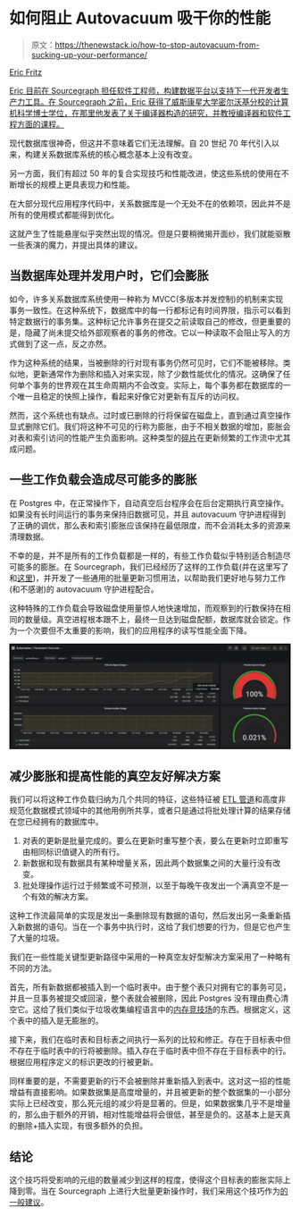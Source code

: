 # 如何阻止 Autovacuum 吸干你的性能

> 原文：<https://thenewstack.io/how-to-stop-autovacuum-from-sucking-up-your-performance/>

[](https://www.linkedin.com/in/eric-fritz-414a9411/)

[Eric Fritz](https://www.linkedin.com/in/eric-fritz-414a9411/)

[Eric 目前在 Sourcegraph 担任软件工程师，构建数据平台以支持下一代开发者生产力工具。在 Sourcegraph 之前，Eric 获得了威斯康星大学密尔沃基分校的计算机科学博士学位，在那里他发表了关于编译器构造的研究，并教授编译器和软件工程方面的课程。](https://www.linkedin.com/in/eric-fritz-414a9411/)

[](https://www.linkedin.com/in/eric-fritz-414a9411/)[](https://www.linkedin.com/in/eric-fritz-414a9411/)

现代数据库很神奇，但这并不意味着它们无法理解。自 20 世纪 70 年代引入以来，构建关系数据库系统的核心概念基本上没有改变。

另一方面，我们有超过 50 年的复合实现技巧和性能改进，使这些系统的使用在不断增长的规模上更具表现力和性能。

在大部分现代应用程序代码中，关系数据库是一个无处不在的依赖项，因此并不是所有的使用模式都能得到优化。

这就产生了性能悬崖似乎突然出现的情况。但是只要稍微揭开面纱，我们就能驱散一些表演的魔力，并提出具体的建议。

## 当数据库处理并发用户时，它们会膨胀

如今，许多关系数据库系统使用一种称为 MVCC(多版本并发控制)的机制来实现事务一致性。在这种系统下，数据库中的每一行都标记有时间界限，指示可以看到特定数据行的事务集。这种标记允许事务在提交之前读取自己的修改，但更重要的是，隐藏了尚未提交给外部观察者的事务的修改。它以一种读取不会阻止写入的方式做到了这一点，反之亦然。

作为这种系统的结果，当被删除的行对现有事务仍然可见时，它们不能被移除。类似地，更新通常作为删除和插入对来实现，除了少数性能优化的情况。这确保了任何单个事务的世界观在其生命周期内不会改变。实际上，每个事务都在数据库的一个唯一且稳定的快照上操作，看起来好像它对更新有互斥的访问权。

然而，这个系统也有缺点。过时或已删除的行将保留在磁盘上，直到通过真空操作显式删除它们。我们将这种不可见的行称为膨胀，由于不相关数据的增加，膨胀会对表和索引访问的性能产生负面影响。这种类型的[碎片](https://en.wikipedia.org/wiki/Fragmentation_(computing))在更新频繁的工作流中尤其成问题。

## 一些工作负载会造成尽可能多的膨胀

在 Postgres 中，在正常操作下，自动真空后台程序会在后台定期执行真空操作。如果没有长时间运行的事务来保持旧数据可见，并且 autovacuum 守护进程得到了正确的调优，那么表和索引膨胀应该保持在最低限度，而不会消耗太多的资源来清理数据。

不幸的是，并不是所有的工作负载都是一样的，有些工作负载似乎特别适合制造尽可能多的膨胀。在 Sourcegraph，我们已经经历了这样的工作负载(并在这里写了和[这里](https://about.sourcegraph.com/blog/optimizing-a-code-intel-commit-graph-part-2/))，并开发了一些通用的批量更新习惯用法，以帮助我们更好地与努力工作(和不感谢)的 autovacuum 守护进程配合。

这种特殊的工作负载会导致磁盘使用量惊人地快速增加，而观察到的行数保持在相同的数量级。真空进程根本跟不上，最终一旦达到磁盘配额，数据库就会锁定。作为一个次要但不太重要的影响，我们的应用程序的读写性能全面下降。

![](img/a2afe898e7f5219f65fcca1e213530b0.png)

## 减少膨胀和提高性能的真空友好解决方案

我们可以将这种工作负载归纳为几个共同的特征，这些特征被 [ETL 管道](https://en.wikipedia.org/wiki/Extract,_transform,_load)和高度非规范化数据模式领域中的其他用例所共享，或者只是通过将批处理计算的结果存储在您已经拥有的数据库中。

1.  对表的更新是批量完成的。要么在更新时重写整个表，要么在更新时立即重写由相同标识值键入的所有行。
2.  新数据和现有数据具有某种增量关系，因此两个数据集之间的大量行没有改变。
3.  批处理操作运行过于频繁或不可预测，以至于每晚午夜发出一个满真空不是一个有效的解决方案。

这种工作流最简单的实现是发出一条删除现有数据的语句，然后发出另一条重新插入新数据的语句。当在一个事务中执行时，这给了我们想要的行为，但是它也产生了大量的垃圾。

我们在一些性能关键型更新路径中采用的一种真空友好型解决方案采用了一种略有不同的方法。

首先，所有新数据都被插入到一个临时表中。由于整个表只对拥有它的事务可见，并且一旦事务被提交或回滚，整个表就会被删除，因此 Postgres 没有理由费心清空它。这给了我们类似于垃圾收集编程语言中的[内存竞技场](https://en.wikipedia.org/wiki/Region-based_memory_management)的东西。根据定义，这个表中的插入是无膨胀的。

接下来，我们在临时表和目标表之间执行一系列的比较和修正。存在于目标表中但不存在于临时表中的行将被删除。插入存在于临时表中但不存在于目标表中的行。根据应用程序定义的标识更改的行被更新。

同样重要的是，不需要更新的行不会被删除并重新插入到表中。这对这一招的性能增益有直接影响。如果数据集是高度增量的，并且被更新的整个数据集的一小部分实际上已经改变，那么死元组的减少将是显著的。但是，如果数据集几乎不是增量的，那么由于额外的开销，相对性能增益将会很低，甚至是负的。这基本上是天真的删除+插入实现，有很多额外的负担。

## 结论

这个技巧将受影响的元组的数量减少到这样的程度，使得这个目标表的膨胀实际上降到零。当在 Sourcegraph 上进行大批量更新操作时，我们采用这个技巧作为[的一般建议](https://docs.sourcegraph.com/dev/background-information/sql/batch_operations#updates)。

<svg xmlns:xlink="http://www.w3.org/1999/xlink" viewBox="0 0 68 31" version="1.1"><title>Group</title> <desc>Created with Sketch.</desc></svg>